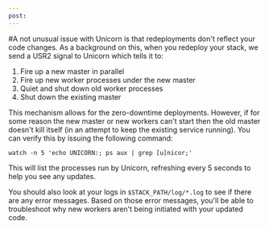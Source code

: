 ```yaml
---
post: 
---
```


#A not unusual issue with Unicorn is that redeployments don't reflect your code changes. As a background on this, when you redeploy your stack, we send a USR2 signal to Unicorn which tells it to:

1.  Fire up a new master in parallel
2.  Fire up new worker processes under the new master
3.  Quiet and shut down old worker processes
4.  Shut down the existing master

This mechanism allows for the zero-downtime deployments. However, if for some reason the new master or new workers can't start then the old master doesn't kill itself (in an attempt to keep the existing service running). You can verify this by issuing the following command:

`watch -n 5 'echo UNICORN:; ps aux | grep [u]nicor;'`

This will list the processes run by Unicorn, refreshing every 5 seconds to help you see any updates.

You should also look at your logs in `$STACK_PATH/log/*.log` to see if there are any error messages. Based on those error messages, you'll be able to troubleshoot why new workers aren't being initiated with your updated code.
